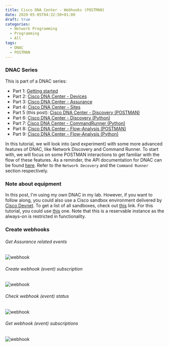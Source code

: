 ```yaml
---
title: Cisco DNA Center - Webhooks (POSTMAN)
date: 2020-05-05T04:32:50+01:00
draft: true
categories:
  - Network Programming
  - Programming
  - All
tags:
  - DNAC
  - POSTMAN
---
```

### DNAC Series

This is part of a DNAC series:

- Part 1: [Getting started](https://blog.wimwauters.com/networkprogrammability/2020-04-22_dnac_part1_gettingstarted/)
- Part 2: [Cisco DNA Center - Devices](https://blog.wimwauters.com/networkprogrammability/2020-04-24_dnac_part2_pythonrequests/)
- Part 3: [Cisco DNA Center - Assurance](https://blog.wimwauters.com/networkprogrammability/2020-04-25_dnac_part3_pythonrequests/)
- Part 4: [Cisco DNA Center - Sites](https://blog.wimwauters.com/networkprogrammability/2020-04-27_dnac_part3_pythonrequests/)
- Part 5 (this post): [Cisco DNA Center - Discovery (POSTMAN)](https://blog.wimwauters.com/networkprogrammability/2020-04-29_dnac_part5_postman_networkdiscovery/)
- Part 6: [Cisco DNA Center - Discovery (Python)](https://blog.wimwauters.com/networkprogrammability/2020-05-01_dnac_part6_pythonrequests/)
- Part 7: [Cisco DNA Center - CommandRunner (Python)](https://blog.wimwauters.com/networkprogrammability/2020-05-02_dnac_part7_pythonrequests/)
- Part 8: [Cisco DNA Center - Flow-Analysis (POSTMAN)](https://blog.wimwauters.com/networkprogrammability/2020-05-03_dnac_part8_postman_flowanalysis/)
- Part 9: [Cisco DNA Center - Flow-Analysis (Python)](https://blog.wimwauters.com/networkprogrammability/2020-05-04_dnac_part9_pythonrequests_flowanalysis/)

In this tutorial, we will look into (and experiment) with some more advanced features of DNAC, like Network Discovery and Command Runner. To start with, we will focus on some POSTMAN interactions to get familiar with the flow of these features. As a reminder, the API documentation for DNAC can be found [here](https://developer.cisco.com/docs/dna-center/api/1-3-3-x/). Refer to the `Network Decovery` and the `Command Runner` section respectively.

### Note about equipment

In this post, I'm using my own DNAC in my lab. However, if you want to follow along, you could also use a Cisco sandbox environment delivered by [Cisco Devnet](https://developer.cisco.com). To get a list of all sandboxes, check out [this](https://devnetsandbox.cisco.com/) link. For this tutorial, you could use [this](https://devnetsandbox.cisco.com/RM/Diagram/Index/b8d7aa34-aa8f-4bf2-9c42-302aaa2daafb?diagramType=Topology) one. Note that this is a reservable instance as the always-on is restricted in functionality.

### Create webhooks

###### Get Assurance related events

![webhook](/images/2020-05-05-1.png)

###### Create webhook (event) subscription

![webhook](/images/2020-05-05-2.png)

###### Check webhook (event) status

![webhook](/images/2020-05-05-3.png)

###### Get webhook (event) subscriptions

![webhook](/images/2020-05-05-4.png)


